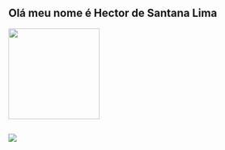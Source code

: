 ## Olá meu nome é Hector de Santana Lima

<div>
<a href="https://github.com/Hector2414">
 <!-- <img height="180" src="https://github-readme-stats.vercel.app/api?username=Hector2414&show_icons=true"/>-->
  <img height="180" src="https://github-readme-stats.vercel.app/api?username=Hector2414&show_icons=true&theme=dark&inculde_all_commits=true&count_private=true"/> </a>
</div>

##

<div>
  <a href="https://www.linkedin.com/in/hector-santana-lima"> <img src="https://img.shields.io/badge/LinkedIn-0077B5?style=for-the-badge&logo=linkedin&logoColor=white"> </a>
</div>
